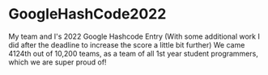 # GoogleHashCode2022
My team and I's 2022 Google Hashcode Entry (With some additional work I did after the deadline to increase the score a little bit further)
We came 4124th out of 10,200 teams, as a team of all 1st year student programmers, which we are super proud of!
